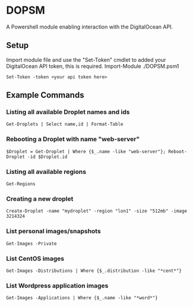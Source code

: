 # DOPSM
A Powershell module enabling interaction with the DigitalOcean API.

## Setup
Import module file and use the "Set-Token" cmdlet to added your DigitalOcean API token, this is required.
    Import-Module ./DOPSM.psm1

    Set-Token -token <your api token here>

## Example Commands
### Listing all available Droplet names and ids
	Get-Droplets | Select name,id | Format-Table
### Rebooting a Droplet with name "web-server"
	$Droplet = Get-Droplet | Where {$_.name -like "web-server"}; Reboot-Droplet -id $Droplet.id
### Listing all available regions
	Get-Regions
### Creating a new droplet
	Create-Droplet -name "mydroplet" -region "lon1" -size "512mb" -image 3214324
### List personal images/snapshots
	Get-Images -Private
### List CentOS images
    Get-Images -Distributions | Where {$_.distribution -like "*cent*"}
### List Wordpress application images
    Get-Images -Applications | Where {$_.name -like "*word*"}